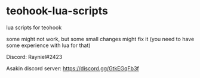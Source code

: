 # teohook-lua-scripts
lua scripts for teohook

some might not work, but some small changes might fix it (you need to have some experience with lua for that)

Discord: Rayniel#2423

Asakin discord server: https://discord.gg/GtkEGqFb3f
